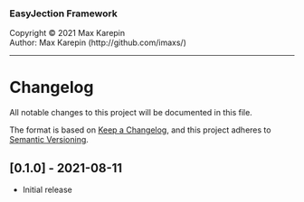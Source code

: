 <h3>EasyJection Framework</h3>
Copyright © 2021 Max Karepin<br/>
Author: Max Karepin (http://github.com/imaxs/)

---

# Changelog
All notable changes to this project will be documented in this file.

The format is based on [Keep a Changelog](https://keepachangelog.com/en/1.0.0/),
and this project adheres to [Semantic Versioning](https://semver.org/spec/v2.0.0.html).

## [0.1.0] - 2021-08-11
  - Initial release
